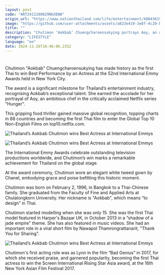 ```yaml
---
layout: post
code: "ART2411260829NGXEW8"
origin_url: "https://www.nationthailand.com/life/entertainment/40043619"
image: "https://github.com/user-attachments/assets/a823e419-3e8f-4c20-b030-32b992ca9b22"
title: ""
description: "Chutimon ‘Aokbab’ Chuengcharoensukying portrays Aoy, an ambitious chef in critically acclaimed Netflix series ‘Hunger’"
category: "LIFESTYLE"
language: "en"
date: 2024-11-26T16:46:06.235Z
---
```


# 









Chutimon "Aokbab" Chuengcharoensukying has made history as the first Thai to win Best Performance by an Actress at the 52nd International Emmy Awards held in New York City.

The award is a significant milestone for Thailand’s entertainment industry, recognising Aokbab’s exceptional talent. She earned the accolade for her portrayal of Aoy, an ambitious chef in the critically acclaimed Netflix series "Hunger".

This gripping food thriller gained massive global recognition, topping charts in 88 countries and becoming the first Thai film to enter the Global Top 10 Non-English Films on top10.netflix.com.

  ![Thailand’s Aokbab Chutimon wins Best Actress at International Emmys](https://github.com/user-attachments/assets/7efa10cb-530c-42cf-9433-bf9e3ecd5acb)

  ![Thailand’s Aokbab Chutimon wins Best Actress at International Emmys](https://media.nationthailand.com/uploads/images/contents/w1024/2024/11/Ds6nvJ03Ww0oukYEWHzV.webp?x-image-process=style/lg-webp)

The International Emmy Awards celebrate outstanding television productions worldwide, and Chutimon’s win marks a remarkable achievement for Thailand on the global stage.

At the award ceremony, Chutimon wore an elegant white tweed gown by Chanel, embodying grace and poise befitting this historic moment.

Chutimon was born on February 2, 1996, in Bangkok to a Thai-Chinese family. She graduated from the Faculty of Fine and Applied Arts at Chulalongkorn University. Her nickname is "Aokbab", which means “to design” in Thai.

Chutimon started modelling when she was only 15. She was the first Thai model featured in Harper's Bazaar UK, in October 2013 in a “shadow of a jade empire" theme. She has also featured in music videos. She had an important role in a viral short film by Nawapol Thamrongrattanarit, "Thank You for Sharing".

  ![Thailand’s Aokbab Chutimon wins Best Actress at International Emmys](https://github.com/user-attachments/assets/e7181757-6bf7-42c0-adb9-d2f0074960cd)

Chutimon's first acting role was as Lynn in the film “Bad Genius” in 2017, for which she received praise, and garnered popularity, becoming the first Thai actress to win the Screen International Rising Star Asia award, at the 16th New York Asian Film Festival 2017.